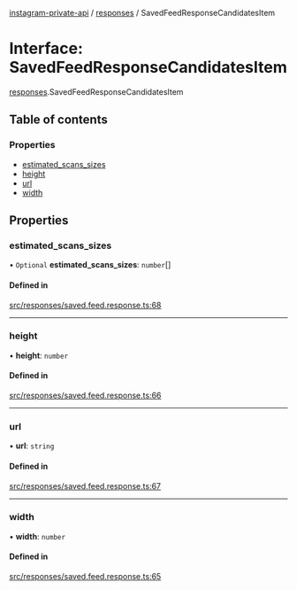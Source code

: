 [instagram-private-api](../../README.md) / [responses](../../modules/responses.md) / SavedFeedResponseCandidatesItem

# Interface: SavedFeedResponseCandidatesItem

[responses](../../modules/responses.md).SavedFeedResponseCandidatesItem

## Table of contents

### Properties

- [estimated\_scans\_sizes](SavedFeedResponseCandidatesItem.md#estimated_scans_sizes)
- [height](SavedFeedResponseCandidatesItem.md#height)
- [url](SavedFeedResponseCandidatesItem.md#url)
- [width](SavedFeedResponseCandidatesItem.md#width)

## Properties

### estimated\_scans\_sizes

• `Optional` **estimated\_scans\_sizes**: `number`[]

#### Defined in

[src/responses/saved.feed.response.ts:68](https://github.com/Nerixyz/instagram-private-api/blob/b3351b9/src/responses/saved.feed.response.ts#L68)

___

### height

• **height**: `number`

#### Defined in

[src/responses/saved.feed.response.ts:66](https://github.com/Nerixyz/instagram-private-api/blob/b3351b9/src/responses/saved.feed.response.ts#L66)

___

### url

• **url**: `string`

#### Defined in

[src/responses/saved.feed.response.ts:67](https://github.com/Nerixyz/instagram-private-api/blob/b3351b9/src/responses/saved.feed.response.ts#L67)

___

### width

• **width**: `number`

#### Defined in

[src/responses/saved.feed.response.ts:65](https://github.com/Nerixyz/instagram-private-api/blob/b3351b9/src/responses/saved.feed.response.ts#L65)
